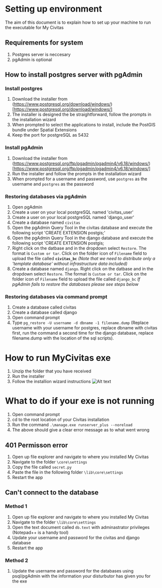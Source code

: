 # Setting up environment

The aim of this document is to explain how to set up your machine to run the executable for My Civitas

## Requirements for system
1. Postgres server is neccesary
2. pgAdmin is optional

## How to install postgres server with pgAdmin
### Install postgres
1. Download the installer from (https://www.postgresql.org/download/windows/)[https://www.postgresql.org/download/windows/] 
2. The installer is designed the be straightforward, follow the prompts in the installation wizard
3. When prompted to select the applications to install, include the PostGIS bundle under Spatial Extensions
4. Keep the port for postgreSQL as 5432

### Install pgAdmin
1. Download the installer from (https://www.postgresql.org/ftp/pgadmin/pgadmin4/v6.18/windows/)[https://www.postgresql.org/ftp/pgadmin/pgadmin4/v6.18/windows/]
2. Run the installer and follow the prompts in the installation wizard
3. When prompted for a username and password, use `postgres` as the username and `postgres` as the password 

### Restoring databases via pgAdmin
1. Open pgAdmin
2. Create a user on your local postgreSQL named 'civitas_user'
3. Create a user on your local postgreSQL named 'django_user'
4. Create a database named `civitas`
5. Open the pgAdmin Query Tool in the civitas database and execute the following script 'CREATE EXTENSION postgis;'
6. Open the pgAdmin Query Tool in the django database and execute the following script 'CREATE EXTENSION postgis;
7. Right click on the datbase and in the dropdown select `Restore`. The format is `Custom or tar`. Click on the folder icon of `Filename` field to upload the file called **`civitas_bc`** _(Note that we need to distribute only a 'template database' without infrastructure data included)_
8. Create a database named `django`. Right click on the datbase and in the dropdown select `Restore`. The format is `Custom or tar`. Click on the folder icon of `Filename` field to upload the file called `django_bc`
*If pgAdmin fails to restore the databases please see steps below*

### Restoring databases via command prompt
1. Create a database called civitas
2. Create a database called django
3. Open command prompt
4. Type `pg_restore -U username -d dbname -1 filename.dump` (Replace username with your username for postgres, replace dbname with civitas first, run the command a second time for the django database, replace filename.dump with the location of the sql scripts).

# How to run MyCivitas exe
1. Unzip the folder that you have received
2. Run the installer
3. Follow the installion wizard instructions
![Alt text](./documentation/setup2.png)

# What to do if your exe is not running
1. Open command prompt
2. cd to the root location of your Civitas installation
3. Run the command `.\manage.exe runserver_plus --noreload`
4. The above should give a clear error message as to what went wrong

## 401 Permisson error
1. Open up file explorer and navigate to where you installed My Civitas
2. Navigate to the folder `\core\settings`
3. Copy the file called `secret.py`
4. Paste the file in the following folder `\lib\core\settings`
5. Restart the app

## Can't connect to the database

### Method 1
1. Open up file explorer and navigate to where you installed My Civitas
2. Navigate to the folder `\lib\core\settings`
3. Open the text document called `db.text` with adminastrator privileges (Notepad++ is a handy tool)
4. Update your username and password for the civitas and django database
4. Restart the app

### Method 2
1. Update the username and password for the databases using psql/pgAdmin with the information your disturbutor has given you for the exe

